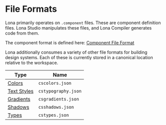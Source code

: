 # File Formats

Lona primarily operates on `.component` files. These are component definition files. Lona Studio manipulates these files, and Lona Compiler generates code from them.

The component format is defined here: [Component File Format](./components.md)

Lona additionally consumes a variety of other file formats for building design systems. Each of these is currently stored in a canonical location relative to the workspace.

|Type|Name|
|---|---|
|[Colors](./colors.md)|`cscolors.json`|
|[Text Styles](./text-styles.md)|`cstypography.json`|
|[Gradients](./gradients.md)|`csgradients.json`|
|[Shadows](./shadows.md)|`csshadows.json`|
|[Types](./types.md)|`cstypes.json`|